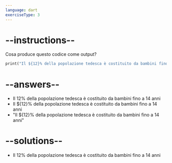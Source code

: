 ```yaml
---
language: dart
exerciseType: 3
---
```


# --instructions--

Cosa produce questo codice come output?
```dart
print("Il ${12}% della popolazione tedesca è costituito da bambini fino a 14 anni");
```

# --answers--

- Il 12% della popolazione tedesca è costituito da bambini fino a 14 anni
- Il ${12}% della popolazione tedesca è costituito da bambini fino a 14 anni
- "Il ${12}% della popolazione tedesca è costituito da bambini fino a 14 anni"

# --solutions--

- Il 12% della popolazione tedesca è costituito da bambini fino a 14 anni
